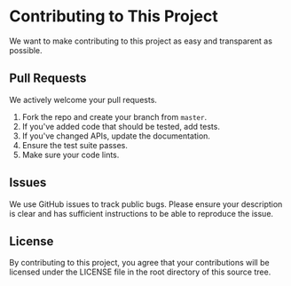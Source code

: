 # Contributing to This Project
We want to make contributing to this project as easy and transparent as
possible.

## Pull Requests 
We actively welcome your pull requests. 

1. Fork the repo and create your branch from `master`.
2. If you've added code that should be tested, add tests. 
3. If you've changed APIs, update the documentation.
4. Ensure the test suite passes.
5. Make sure your code lints. 

## Issues
We use GitHub issues to track public bugs. Please ensure your description is
clear and has sufficient instructions to be able to reproduce the issue.

## License
By contributing to this project, you agree that your contributions will be licensed
under the LICENSE file in the root directory of this source tree.

